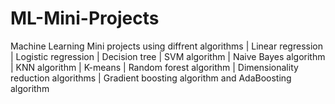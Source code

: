 # ML-Mini-Projects
Machine Learning Mini projects using diffrent algorithms | Linear regression | Logistic regression | Decision tree | SVM algorithm | Naive Bayes algorithm | KNN algorithm | K-means | Random forest algorithm | Dimensionality reduction algorithms | Gradient boosting algorithm and AdaBoosting algorithm
